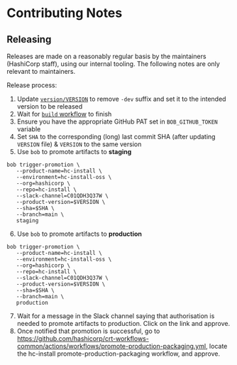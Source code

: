 # Contributing Notes

## Releasing

Releases are made on a reasonably regular basis by the maintainers (HashiCorp staff), using our internal tooling. The following notes are only relevant to maintainers.

Release process:

 1. Update [`version/VERSION`](https://github.com/hashicorp/hc-install/blob/main/version/VERSION) to remove `-dev` suffix and set it to the intended version to be released
 1. Wait for [`build` workflow](https://github.com/hashicorp/hc-install/actions/workflows/build.yml) to finish
 1. Ensure you have the appropriate GitHub PAT set in `BOB_GITHUB_TOKEN` variable
 1. Set `SHA` to the corresponding (long) last commit SHA (after updating `VERSION` file) & `VERSION` to the same version
 1. Use `bob` to promote artifacts to **staging**
 ```
bob trigger-promotion \
    --product-name=hc-install \
    --environment=hc-install-oss \
    --org=hashicorp \
    --repo=hc-install \
    --slack-channel=C01QDH3Q37W \
    --product-version=$VERSION \
    --sha=$SHA \
    --branch=main \
    staging
 ```
 6. Use `bob` to promote artifacts to **production**
 ```
bob trigger-promotion \
    --product-name=hc-install \
    --environment=hc-install-oss \
    --org=hashicorp \
    --repo=hc-install \
    --slack-channel=C01QDH3Q37W \
    --product-version=$VERSION \
    --sha=$SHA \
    --branch=main \
    production
 ```
7. Wait for a message in the Slack channel saying that authorisation is needed to promote artifacts to production. Click on the link and approve.
8. Once notified that promotion is successful, go to https://github.com/hashicorp/crt-workflows-common/actions/workflows/promote-production-packaging.yml, locate the hc-install promote-production-packaging workflow, and approve.

